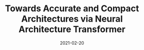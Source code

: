 ---
title: "Towards Accurate and Compact Architectures via Neural Architecture Transformer"
collection: conferences
permalink: /publication/Towards_Accurate_Compact
date: 2021-02-20
year: "2021"
venue: "CoRR abs/2102.10301"
city: 
state: ""
thumbnail: "Towards_Accurate_Compact.png"
teaser :
authors: "Yong Guo, Yin Zheng, Mingkui Tan, Qi Chen, Zhipeng Li, Jian Chen, Peilin Zhao, Junzhou Huang"
bibtex: Towards_Accurate_Compact.txt
uri: Towards_Accurate_Compact.pdf
arxiv: https://arxiv.org/abs/2102.10301v1
project:
source: https://github.com/guoyongcs/NAT
poster: 
data:
---